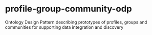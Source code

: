 # profile-group-community-odp
Ontology Design Pattern describing prototypes of profiles, groups and communities for supporting data integration and discovery
